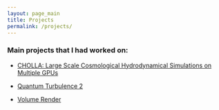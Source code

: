 ```yaml
---
layout: page_main
title: Projects
permalink: /projects/
---
```



### Main projects that I had worked on:
  
* <a href="{{ site.url }}projects/cholla/"  > CHOLLA: Large Scale Cosmological Hydrodynamical Simulations on Multiple GPUs  </a>

* <a href="{{ site.url }}projects/quantum_turbulence/"  > Quantum Turbulence 2  </a>

* <a href="{{ site.url }}projects/volume_render/"  > Volume Render  </a>
